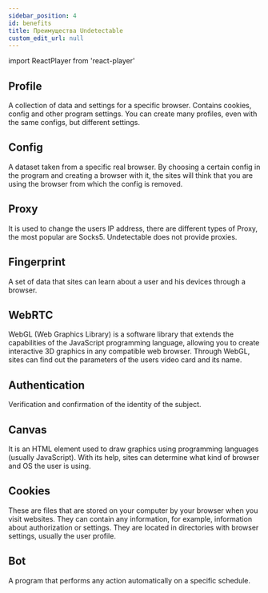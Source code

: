 ```yaml
---
sidebar_position: 4
id: benefits
title: Преимущества Undetectable
custom_edit_url: null
---
```

import ReactPlayer from 'react-player'

## Profile

A collection of data and settings for a specific browser. Contains cookies, config and other program settings. You can create many profiles, even with the same configs, but different settings.

## Config

A dataset taken from a specific real browser. By choosing a certain config in the program and creating a browser with it, the sites will think that you are using the browser from which the config is removed.

## Proxy

It is used to change the users IP address, there are different types of Proxy, the most popular are Socks5. Undetectable does not provide proxies.

## Fingerprint

A set of data that sites can learn about a user and his devices through a browser.

## WebRTC

WebGL (Web Graphics Library) is a software library that extends the capabilities of the JavaScript programming language, allowing you to create interactive 3D graphics in any compatible web browser. Through WebGL, sites can find out the parameters of the users video card and its name.

## Authentication

Verification and confirmation of the identity of the subject.

## Canvas
It is an HTML element used to draw graphics using programming languages (usually JavaScript). With its help, sites can determine what kind of browser and OS the user is using.

## Сookies

These are files that are stored on your computer by your browser when you visit websites. They can contain any information, for example, information about authorization or settings. They are located in directories with browser settings, usually the user profile.

## Bot

A program that performs any action automatically on a specific schedule.